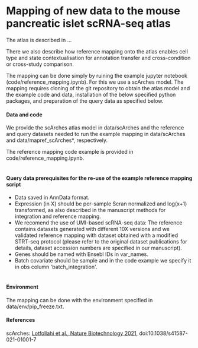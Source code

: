 # Mapping of new data to the mouse pancreatic islet scRNA-seq atlas


The atlas is described in ... 

There we also describe how reference mapping onto the atlas enables cell type and state contextualisation for annotation transfer and cross-condition  or cross-study comparison.

The mapping can be done simply by ruining the example jupyter notebook (code/reference_mapping.ipynb). For this we use a scArches model. The mapping requires cloning of the git repository to obtain the atlas model and the example code and data, installation of the below specified python packages, and preparation of the query data as specified below.


#### Data and code

We provide the scArches atlas model in data/scArches and the reference and query datasets needed to run the example mapping in data/scArches and data/mapref_scArches*, respectively.

The reference mapping code example is provided in code/reference_mapping.ipynb.
<br/><br/>

#### Query data prerequisites for the re-use of the example reference mapping script
- Data saved in AnnData format.
- Expression (in X) should be per-sample Scran normalized and log(x+1) transformed, as also described in the manuscript methods for integration and reference mapping. 
- We recomend the use of UMI-based scRNA-seq data: The reference contains datasets generated with different 10X versions and we validated reference mapping with dataset obtained with a modified STRT-seq protocol (please refer to the original dataset publications for details, dataset accession numbers are specified in our manuscript).
- Genes should be named with Ensebl IDs in var_names. 
- Batch covariate should be sample and in the code example we specify it in obs column 'batch_integration'. 
<br/><br/>

#### Environment

The mapping can be done with the environment specified in data/env/pip_freeze.txt.


#### References
scArches: [Lotfollahi et al., Nature Biotechnology 2021](https://www.nature.com/articles/s41587-021-01001-7), doi:10.1038/s41587-021-01001-7<br>

